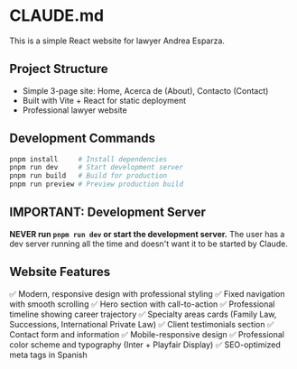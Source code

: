 # CLAUDE.md

This is a simple React website for lawyer Andrea Esparza.

## Project Structure
- Simple 3-page site: Home, Acerca de (About), Contacto (Contact)
- Built with Vite + React for static deployment
- Professional lawyer website

## Development Commands
```bash
pnpm install     # Install dependencies
pnpm run dev     # Start development server
pnpm run build   # Build for production
pnpm run preview # Preview production build
```

## IMPORTANT: Development Server
**NEVER run `pnpm run dev` or start the development server.**
The user has a dev server running all the time and doesn't want it to be started by Claude.

## Website Features
✅ Modern, responsive design with professional styling
✅ Fixed navigation with smooth scrolling
✅ Hero section with call-to-action
✅ Professional timeline showing career trajectory
✅ Specialty areas cards (Family Law, Successions, International Private Law)
✅ Client testimonials section
✅ Contact form and information
✅ Mobile-responsive design
✅ Professional color scheme and typography (Inter + Playfair Display)
✅ SEO-optimized meta tags in Spanish